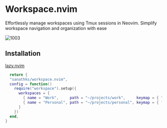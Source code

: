 # Workspace.nvim
Effortlessly manage workspaces using Tmux sessions in Neovim. Simplify workspace navigation and organization with ease

![1003](https://github.com/sanathks/workspace.nvim/assets/4918600/7040f301-941e-4c70-82fa-1dd05955eaf4)

## Installation

[lazy.nvim](https://github.com/folke/lazy.nvim)

```lua
  return {
  "sanathks/workspace.nvim",
  config = function()
    require("workspace").setup({
      workspaces = {
        { name = "Work",     path = "~/projects/work",     keymap = { "<leader>w" } },
        { name = "Personal", path = "~/projects/personal", keymap = { "<leader>p" } },
      }
    })
  end,
}
```

